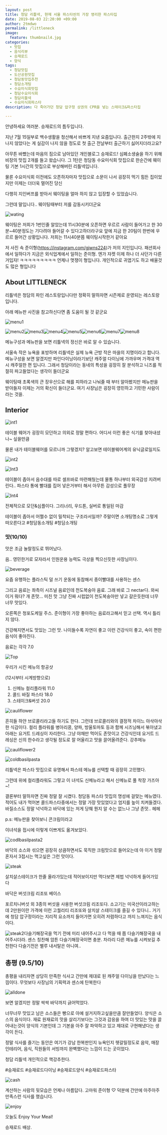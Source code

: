 ```yaml
---
layout: post
title: 청담 리틀넥, 현재 서울 파스타씬의 가장 영리한 파스타집
date: 2019-08-03 22:20:00 +09:00
author: 2tmdwo
permalink: /littleneck
image:
  feature: thumbnail4.jpg
categories:
  - 맛집
  - 음식리뷰
  - 승재로드
  - 양식
tags:
  - 청담맛집
  - 도산공원맛집
  - 청담동맛집추천
  - 청담소개팅
  - 수요미식회맛집
  - 청담수요미식회
  - 청담리틀넥
  - 수요미식회파스타
description: 다 죽어가던 청담 압구정 상권의 CPR을 넣는 스테이크&파스타집

---
```


 안녕하세요 여러분. 승재로드의 틈두입니다. 

지난 7월 15일부로 백수생활을 청산해서 바쁘게 지낸 요즘입니다. 출근한지 2주밖에 지나지 않았다는 게 실감이 나지 않을 정도로 첫 출근 전날부터 출근하기 싫어지더라고요? 



아무튼 바빴는데 마음의 짐으로 남아있던 개인블로그 승재로드! 심폐소생술을 하기 위해 비장의 맛집 2개를 들고 왔습니다. 그 1탄은 청담동 수요미식회 맛집으로 한순간에 웨이팅 기본 1시간의 맛집으로 부상해버린 리틀넥입니다.

물론 수요미식회 이전에도 오픈하자마자 맛집으로 소문이 나서 굉장히 먹기 힘든 집이었지만 이제는 더더욱 멀어진 당신

다행히 지인버프를 받아서 웨이팅을 얼마 하지 않고 입장할 수 있었습니다.

그런데 말입니다.. 웨이팅때부터 저를 감동시키더군요



![wating](https://lh3.googleusercontent.com/IUuHE9Y2aIlCJQgTCSIQ-X1PXq44ZQRRQfBDQk4bDXq7yMMrx68eA4w6RLewwdCPUuKmcTaquDtQS0SbJSDOcuFE7d2R8o5x_X4dr3li_KCm20_ejKDG-_wFtJcvC70ii9VFdYvN2Ozwjl9Milz0YV6pElwOpvbM7GG4w_PyS3Zo9RWRrjtw66QVl_Q8QvsV2zcEqpH7O36_qGvT8U7IbPCAX-2603zDRi69axJQvePaYh_fdx2RRo1IqdBAvUYcutiXqwn211Hh_hmSY4j_Z42Ksff4_8928mWwXieHVPlOcMvUtWQzKLJHALBxOcKNQYVhthVgSkHiRE0Y8FsRdk85SlQzGhbZIJkoPY96C7CzuEAjbuxM_s1GUwzQzPmkA0GpThP6xlYNVDCjjlUgMINjzkMmBWlLFeeRsU-0HAPBw-a4agOVseW945YWe-2dJeTWeV2eUZeGUlzX88TufqBzZScO6KSBBKdBE1YA7DS4wCDuYO0w9pzIdT46DtooCfUu-wfVZuGBfgzN4FlLEIYLnHZdo_s-QaCMz4yRTcd4YEI_DcKbYd6xmSul3HFVpLRNtrVTfXM0y32AYYxRLGwzL4Dr5uY5UlaqFyOrApkV6x7Uqai6BAYXDKmJv2qe2I1E0qLSSMqnKa0_ReS84LUAtIeVUZQ=w509-h903-no)

 웨이팅은 저희가 1번인줄 알았는데 11시30분에 오픈하면 우르르 사람이 들어가고 한 30분~40분정도는 기다려야 들어갈 수 있다고하더라구요 앞에 지금 한 20팀이 한번에 우르르 들어간 상황입니다. 저희는 11시40분쯤 웨이팅시작한거 같아요 

저 사진 속 준이형(https://instagram.com/gjwns224)가 저의 지인입니다. 패션회사에서 일하다가 지금은 외식업계에서 일하는 준이형. 엔가 쟈켓 이제 하나 더 사던가 다른거입자! ㅋㅋㅋㅋㅋㅋㅋㅋㅋ 언제나 멋쟁이 형입니다. 개인적으로 귀엽기도 하고 배울것도 많은 형입니다

## About LITTLENECK

 리틀넥은 청담의 파인 레스토랑입니다만 정확히 말하자면 시즌제로 운영되는 레스토랑입니다.

아래 메뉴판 사진을 참고하신다면 좀 도움이 될 것 같군요

![menu1](https://lh3.googleusercontent.com/c-ax2bLSCpa0dViqQEiKA8GS1xGR37U11qhLiB0Qr3VOsg6T52Z0IVjFTT2qbxySat9wa3sZLZcZnvypiYqtzjmjqy2YcIJiIa148I0r_PKQLv3P8V7C0-u-4WBUwHS46YxxGN4bMfQFPxASiwhDkFwLLrAAieHKeeGOvWeok3pjqF975OfqhtTf24anjEEkx5nfkKh5_hyt6wWG3XBEUhwG4yP-E3YXvDLHT77ceg8xrIhdyPKbbWDrufjQ3BQH8vzGFEtZhnyytOgfRloLLl9FzI_jUIsYEhijcjN977stnMOH5OhbyXMSiD67JvboR7Ohm8XLdHtenfWSdqocaRtwEJw6yXZJiWdRi2IVABQy8SPXbH2Q8eYzeWR-J6wr02K_zuYKeHoMO1m9XjUWUX7ZZBELvGZ-matBmM9OKa4BmJ_jvJayi60RL6xAR06R0iPK4EiBTMMn1AO4DG8jx7KgBNGObJDHC6wjJo1167bXNSE3QKg1Y2wvub2CthMRwbjVsreda2TlxP0XaPlpJUVRXT0SoYEK2E5q_lXO2CJ5KspfTUIxrgCdhn5eW37unM0EqFMY4r1kzq79hKUkAPkvspLvkh_bohJSvlVvYPXIo0c0BSL41rTrxd7OTcTennqRUcFqlZeWrC-JGHoI0ipvfln3wcIF3XqbxKxN38M6oGAOerdbjGg3OoiNMNBvRdrkFjIt9BnspfY7PKFBo3a6=s903-no)

![menu2](https://lh3.googleusercontent.com/UM7lOOZhyBEZOHtxEO4eqW1T-u4xxW3o6jJqBZ1jVD3DJUr4bJvQXP3qC3VN0pEmyYkiPftqOAHcIVRcuAloQkIp7vK5Xrwn9URGK5Zlkty0eiPrBjyKhJOXYTzBIho7fkvXLS0OiYZTw5J33GZXt6LH11jWvOxtApRQr7tsZoTZ22u54Z25XVeCgbdsIEVm_SpAV_U2N7pdnuCAw9swCuviSi34mdVtrZ1x57Ym5mkoh8GuO0vigH_5MB_T2K69wZitxQfTx9DMcgJwUAgk3pySiHtEb0lBI6X4CAzMBuCHOi8PgyJB58gsG0G9h4GetH5ndlu6E0UqHyef3sHEZyWNgfdVaEVIRC-h1EXfA-bn-0-Xo6zV6o-dnjWXacQAS_LjTQ7DMhfNy0a5NoP-XVh0bxiu5dQ39qS8CjHxvcIqAcr7grVGCnmLF4ZTDczEneXa9pud8UXuQhzN2RZG-_2-Wol1VrVKW0KZBrUYjdGYosrUFhFSsMj4dsxE5DeIOJ0YmRnjpt9okl-aydtSLNotmA35zUarS6HHnL8G10EZyQNvA8aK4kLUeSDcB72O8QbrYlfyMv4bsLGX6ArYdnpo7ljX7vg9YEvdTTPsR_W8zy6EsU4RsqLWLDPKRotIQCWc5tJPodHmzsIZiRxy5W321HT9KUlKJ6zCzV873IKJhd7YYO1j2mDG5B4PiPI6djTy6vZOID5AMzTa5W3b8izt=s903-no)![menu3](https://lh3.googleusercontent.com/ufNpVhjSv_UgJfKoIw6xvG8HGAsG6ujtoYmYA87PDSEThopka8LO7LSKfuy-G_COxFivJGtwAK9FVwVi155Tf0jV5UErhYV71Yr5ed2hs1QDH63aP7So6DHcQR9Uaz6qPoP24qm-LPQaEkQoeHrDBAlY1HIZ6XFCx9mvQc6RWhJG5Tr0PXzon6BiIj1BhIzAR2UCwOnGY7XMdmi2dJc9kHD7ZszdoOZkJUAFLIDl0TcMcNHJkY5__K9OZNd9A5dsROn6niODugpJvT_USov1GN8T1Gk0l2pz6SyR4tHaTVqQrTLXmsZQ_J2B_9YQESe3ZumhLaIvd22wOuYazKVpn3Uj8A-HnOpIH9jDbtr4JyckbAFKvyJtsTc7YQSlakHwueuoVCUyZZd3CBPa-eYcLIbNP1uZBBsCH7dC_Kg0cPboIMcYCj1ZgK2FOfYZsCnOqvvbCNxOz8GWNb3nUJcAKD1LiHMn782keGvdT5vmtspagfh62gkNN2bBOoZ2AmQq5ty1zKDzbjbhE0VHCv73tShGajoqEKSJKsyQWuYKS1aG0kDGVMQNgbEfK-4Kdv8NqcVSqzBalQrg-RqoA013NWB_aFSBHHHzWo-I3BQ3kZ3KPBmWv2J5WeYTITlFHQjunldicHdI_ijP6eTqWeUcDQPk1ht0uWHUzi6282_2OnobdNJRjGcqlflRpRMm8qXgdd74L7vYNtkFhXwZcarGJzHm=s903-no)![menu4](https://lh3.googleusercontent.com/B80K435wLDh_2UZxAJTFTTWGrnrHhKNOjFuW3rEO443qB77qUZifgkwz0i8hwKzz5TCCypjOUTEFpxdiwOkwqDXYgsGvj39XUBF0B09JS59BM4NpiZ7bQQMwu5r1r-mzjIXjU3XBBv0Tut4mFXiOGFFjkiyYwf_6yy4pvPXNWrGM2oHL2vfTLbgu0rmuxQJZ7G8g2CxmmXeNyxOe-h0R9qwAZbAlt34t7XgTlx46PGFpD7E7eRpT1kYhY8EcIyfG2rDJF7LpU4hC1uqUDy9Vf-2IMsyEfppBKUUPEej_BQQJ5QZPgvmMqYBGP-fgr-lMfUdTK7k_Ur6l9PIhzoV64jzk4YCf5_AKSEY2kCl1-Jke4h6JcbU3nz4PZC3W28atrTMMkzTRhyNtXjqNR2x2FQvVjV3DIessG_oOejNXDW0O3B_FJTGEt3cO1T3XqGhO5GDncstZBG9L2IEJdokNq0lQU2AhQPM3y6r6I4stlkocxkr_Lx5OCkxqi8k0FVDauRVP_XPQtfBbbWIa54-yVde0NZszsQHq7bvcSxjd_u4hjyBB8AU9BitPT2y4AzJ93lBAjXHEJI1guEcHiFl8PWpCOcickqHkkweu-XgSJIWyxHBmpPUvyAPl_COOZxY6QEl9jQ0uBTenP4YmkFQsR-dzWAaiFISlfx9nkGoE-xI66ijCCzM79ECnpaaGNWb2SL3UQvLXLdHYRi9OqPG6CqhU=s903-no)![menu5](https://lh3.googleusercontent.com/Qhr5QVWquzbeTZNzOujq111WYLQkD5yOCaXT9jcEunT8qyhlykcmj2fAY1H32D6r0U46dTtYD-Ii-UAIg7jj_Ok9s-bzUIwQ68QjoxHf7KI1BA-U2kR6eGVo_rjRgSv5lgyM_2UueWmvEc_qHiLM6d4cVI4dJC9JkvzsFWOHWZIz3hoWqafbM1gKjbwcVvS_sS1dgCt41FU0vvRxlxQJ1XKqyuvoRcJL5tnKAeW5OMOIBsMQCRwUFU2Q7eyF8jJNyxxGx4emzRV5sm7neMxB1KJ6H8xkL10TkRPeDWyLkYjv0oNIAN2hbbRL8ilkRQakCW93sQYuMIa4rLYzT6_f9Wrk3pVZ8QHW9RD1sUtXUM3pI1jXheARiEnL5PuD0ze5vjUoYSPPdCQovrPFOPXA0pS_22X9pU7CiiDcBdVzxvmkkyZZSheZxZgMuyDJ_Uor08TlC3ZE26VtNoZHYOaL1OG_86X6ei9P8z7Sbk2tJXmABh9yNitG9_nL3wp5vxjNK1-iHWk7EZcYbd3mcSBODbYWuWklUn8ALQ_pqii1unBITy50yzMRJl57wSFemDxxWPyXebi4JF-zsOglBrzjWSy2Ed6d8qBHRQEih7folHw77YLWx61SHcE6xHbe5jo4rO6oh6R-C0Z-qHQHgwoaUcDPfCfACH0V-UFntJj2ZBuFRdJPOAIb9BjL6xlEzHmJm2Ps9pfSJEEcIA_t6TJ9IRYU=s903-no)![menu6](https://lh3.googleusercontent.com/oDgagoZT3b7q3FR5Hx2H4zXGAffvSPDzeN-8LVt3niZvYegqD7UtCqKJpVj8kjedWcgrr_ZGvi-H-8z-dl5UqQbLJ5tkWNJyOOnUr33hrdazZ7cLxgr4A2CzLs6sTuH833g7Hu4qVlDUq2fXnYkxyoeemXgaG6ICLTyLfJQt1ZdyTF6CxtBtMr_wymhJApk4aLH9KDnZ7XjKiH1EvyohXU-tKroZrfudEAI3K41_gY2dJ80o11pIgxRjZpATze-8SlrI1bYWfuvzgfJ10gzmMAkIpfXN0kJ-e9PZfesWKuSEqzJBfEqWJ_a8fiOuaG-MZJst7OOIcvsM0EDDHyOqj2K5PsvCdEQNfF-8x9wE3760gRKtxdXqaqEaJeJU5rnIF1rCFD1tgk_ynPeqOMiQZUK5pQQQ6Sl-Ot2jAHerbxCatY-RC5yP--PtNMS8lz5YIZpg-R7RoMRHMDYTfE81GvcCbEt-urKuzKtlf4FrwupGxJG7TDllOjv1oIdIzXE1ALSrwElbSpSG7tSh-ThTN3rBxTVW9DBYLk-OEN37gzl2XOA-oId42q1jPjtQG9oikcwnG-z72hxvtLiClZgw7DmZHLA-3N4vjdsrkCxENon1hen4KA_8205r2ZcQVM_ZLx4xDyo-OdWqzmrbaji-3VW7NrWt6zDsdzGoNSuWjT8-29FA3wQnrXE6Ay2ckkYu3aOWgbppFkpXsyGkb-2fgy9B=s903-no)![menu7](https://lh3.googleusercontent.com/o8BoDki77snrRlC3wCr0LAF1MG_qSzVuhWlvhjAKRVuT-7mw0yfrkcMaouSjxLo4SD9X4kBKvmm1VNfNEO1Ar7gt00LLVzMdrPViF8yt2yRYYEyLh8JWQSuUzt8aY-yIMIxcDKnIOwu9aDmw-BujKTcWQFu9lcZc0vXIvAxgVSENOgSnJ8o2WGxSO5JcZp_8XRiW58hA_SrhZRRbdKVfld1thHOAnMQXLmQv6bj8iTXpVEZ_NrHFc9Y6d18TlqKrpKk0Xx4H7azjIAaNne4CB8YPODcDxhBGN5yV-Xm9h4ciB5HHTaoUMnliEpouqriDh-ktawYwu-6U4Uz2UG52QapeaaEKn4jKoR6GnvA1r0_TDCG08AKQk20O4KQK-3uynz43XprGu_4UOtswBjGIybW9V9wi7Ut588-bMgYOWtPc1dp8Kw2AtwISZpc6dQ_bB1X4wINQczzfEgPgoJbfXWrpIWVCtbBbegM0sP53l5h7yyI5e-J-T7Q6G31jsAw5GaPU4FA7eOXpsio5EyTNuq9CybTRoEGY8NjSjfz9y_rBC2MP0E0rvsnhhmSB0Buq5J7Zi-diEqDxCvimvrsSIk3k7QBLdokAm8x0h0eW7L6GXA2Rv6WbHRclqXIlll_1eRDNYb3RTjyLTF9u0RNv_4zt3WXDybWpQ7KMHYLczdI67O1g8TW8IZ0fKGeb8gBogsxoOr8mH5HvmFGFG1nSy_vg=s903-no)![menu8](https://lh3.googleusercontent.com/OT-cXBUtZbo9LIfbHoYsLDVQ5o5oa5dMoNwG1ybh3v2h4kVLM0yOR9uiots75yD81BPs2_Q1Z0RUzG2g6UcXdQW0DNxPkTPRu1Wqq0NxFqbcrwArY1kUiRclcn3q_5uz-flgNIzMBOlW69OamzKXASbmBMENmoMyULq3EEDYqkB1Qf8R6IVvk1j2wSrItmPm484tvfjcq4C71jbXiRAHKENcM6cVVbnqUc9yEqEj5YakIQyF1bvvNerfwtVzMN4aGpS4opGH30-dbKoVS0wJudpvBUVlTNo7ycaqmkq9RmRQwRUkSdyzitQ7tQcNxnRfuMIMNyQcW7k0sd6n-Vlo0P0df9tYDhNc-_dDCsUAlbi8kr73bcoUxqV1UmZycl01S3KcOH-WPG-KbzN7VKwTGOLkd8Q1vAhMFtBwMCVL0ltOVHDK0HI2hwV2v0LN8YawTin-10Wk3myVIJ43_j72fnC1WgACi8ecxd1b6Gr62EWj_RIHr1yd917BbMUO0iOtfyi0sKQG_B4gV9YACprO8vwKSuwX0p1vCrG6zZED7Asd2KXLlFG8NLePWpMkkVQVvHdhuOZxOk-b0SbQD1i0sVWkI3znEz-sr1_hmkAeeEPvN26muX6XctEFUN2LNox0_ShFlprqfVhJWQGgLHKkx1PUA8Z1cw8RZ0_MlN0r_P5Fg3C2-7XYdDImoHhjRKA88HTVRWkZlWqLa5YcJKGW3Qmw=s903-no)

메뉴구성과 메뉴판을 보면 리틀넥의 정신은 바로 알 수 있습니다.



서울속 작은 뉴욕을 표방하며 리틀넥은 실제 뉴욕 근방 작은 마을의 지명이라고 합니다. 메뉴구성을 보면 알겠지만 파인다이닝이라기보단 캐주얼 다이닝에 가까우며 가격대 역시 캐주얼한 편 입니다. 그래서 청담이라는 동네의 특성을 굉장히 잘 분석하고 니즈를 적절히 파고들었다는 생각이 들더군요

웨이팅때 초록색의 큰 장우산으로 해를 피하라고 나눠줄 때 부터 알아봤지만 메뉴판을 받아들자 이제는 거의 확신이 들더군요. 여기 사장님은 굉장히 영민하고 기민한 사람이라는 것을.

## **Interior**

![int1](https://lh3.googleusercontent.com/IWSPSd6lk7HkrSXnPuQQ1xMbz7lJ0s1vwxN4ClJxC9aUWk94xwQllJLrLsiMBeHaFyicw8B-1Hj9r_eJyQYrCR5x__mK6JNKhif9WLpMHZ-ePvSp_yt6doB9Wfzig7ogLsPVsLs_3pCoucGeyPq-Cc-A54dzEwVrJ3l8QkvHa0rxkDqQ0M2MVYXH_Tzm1-EkHI0lRHphyYxkSaW44v2i088yLsrYKel4DzjIRFZYNaG3awiXYIrWiU6VtVF0npy2KI4di_IbQEI2uH89-R8bVjWLCk62OTuU6T1sepQGihEihaZZNtsZZjw5e3PsU09iXgHQ0ueu-rs443Z5Tbp6P1v-p-dLWN6QDD6uEx7Jyht3Dfbu3u7TIMT_C_F9KLTTTLWOR5gjjWRVrgFRnUjX7UdjbEYDrZ90v5sYpR2pw0Qp4SH4Bygd5iJt3Tb5y2XQrB6e0ijYlEXxeC6aSOWtSmMgA0hxrMATrGTb3q9yI_6S7ZjDic9kiC3BLEwpMX51Qx8_QdWPTST9FaGITQZ5VHWRTTbaN13vbX4S2kXkgCDeLv304gT9eX1wSqNyCl8kfCdZnLbVlhzQNfKog6OBBlF7l6rhGY4Jb-hxsehBtIPTvfXvxKIhAoYoWgqsIZDwyNUV08LHmi2efSJfI6IUJdDVA29f8b8=s903-no)

테이블 웨어가 굉장히 모던하고 의외로 정말 편하다. 어디서 이런 좋은 식기를 찾아내셨나~ 싶을만큼

물론 내가 테이블웨어를 모르니까 그렇겠지? 알고보면 테이블웨어계의 유닉글로일지도 

![int2](https://lh3.googleusercontent.com/q0ZE65WTcxBsf5ovtkd7l26vccWZ9bhjcfVVSZ6HSn2L7YPoc-hCT1IKxSQuc7rOM0hjSWRhi2ekdgOZ1n6omTcU0sVXYB4CS-VEGFdZsWa_omWPdog7PwwSTsSrbbGMVtrSlOKYKxD5ec_UvyvFL4LRa6hR4TqCZopTBU4zRUaOVyj3ncWY4k9X6NgZT7vvxT_oKGnSdcDHg4f9JVJn5REd4XkVTQkwcHZJCBGW2hXMTPdeBlWVEOENVWZ703yKDyhcI2El91aevDgDJfGnXIxgHe9jp3sYidomHpkc2wpw470CHbDTSB__ldLU_RthO4kNOvfRba57qr01aR52yv9xhhVhQOUtNcSaMRa-dJgNjid6ygUcj8gCU8djIjuoiGGDvQ4hYbfBSwJQnKlubGtM60gTaSR9ANNhnsc4kE7d9gLdVowi-n_EuM_WCfg41JDPYB83ZUmAr_lKn3wsCf57qRF64xTbYB7AZ0YpRgPZ2laymQBqEUu9uKcaI6-CngVVX4leNt4DP8Qp6eolbsWS9unLZiQV69buBKU-9VMq6TRpunZTNvvbnFD9P0EWpGE82f6S8rYXsU9rKRtRz2CoxxAB4sno71exqmWtmwjMr8mMb9NVjYHof7vpKAH076OeaxdRE4YtRBXc9RspspVLE3_kMZgbiNV1dtFCYkAZxMthwJz6CfITAslj3KSQIdtUDejAmq57okeCyNVkSyNR=s903-no)



![Int3](https://lh3.googleusercontent.com/JjxaCFU78e14ndDIlDjmZ4XKY1gt8TtpV-Bxd-rZlhmm8vRASC_0nzhs25mkH2BNhjEwVm1wWy3Yx6DSrySuLvGomLT1PAALXcOq26-wfGGKbM5PfC7UbcUWnG-3FInqB9kyE3SIKLrcfW96wg-D0Z43MzwC4zoK0AZ-vxSCddIyXKwihGKArmcBe7CgqCssu9J2-RTgd1vaja3s6qOj2uvDwIZDtwsZDhOiO1OqdYQDSfMKKTjWCsYFLFk_brzTyGl_zna6Pfu9GWjEuPFNBN5co8mUhfQ89_gp3lh1iatSIEJk3zzenSiwbqcvnLVYx7T025zU38f3QzikA4VT8gnXVkpvjNhIzk5ysDr7ydV1pr3Mv-TLcWfl0Y0maLDkZeqocrQefA9sn2pEw8UfXkqYV_eWRmmc6ykUu_m4b-hkH5B-jW9hVQRphSmX2_kZN1n3d-kTc3MtgIYKzJEvT3BbUvfveraIBUi7mi2dUQDTgN7eLhGBMce7Nb6PZvgx6QlxsLwBfWCgtldhRnPB1wEs9MFQOvqNEMQ0OtXNeD8NYuMn4AfozMgQONrhDYWOEWEtw-YcpG7XMxYJfYuEaeF0f0b3MypkTbvSRv1iUcKprLRm9Apf-06JHPumd2tBJNa0MXnfhZJMbSvbaD-pSg31yWlgEZGGsV9Aw5HEKHJIXZ8TWPMa9q0A2MMvWIYsgskEcL2nxaA3vElBjg5P7Jxu=s903-no)

테이블이 좁아서 음수대를 따로 셀프바로 마련해뒀는데 물통 하나부터 외국감성 지려버린다.. 파스타 통에  빨대를 집어 넣은거부터 해서 아무튼 감성으로 풀무장

![Int4](https://lh3.googleusercontent.com/RwIfKAIO5bijdCE5OQQahd9hAkLto8ezqXQ056j-tInYAj6WzxlF5EuToGST78tsdqx5UZmwxmtbEZqqdg_SHkwo4vW6e0tIdaDQBDbTEKQ5CNMj1qrK3lrNQ8jYuzIa4c_gaKD1vSnfXf43KIGNLeaKbiUxVfHlRvzqPAdhBRItruCGqKwETMWovFjItRdVe4lQhuszHzVCkoyWRzTSagWEfm2EBSoeLK_jxtxUV7re8kiWVArQpXDUQf4x9V27ooiHz-rZZZcC2rdQWIhd5ELG4b58WFCEMIuS3i1WHeYrQ7Erqbf3SooUnr1PLOyn5WQHvM8CSGhyh3ET3YvjmzhgnNF_eAC28vb4fIG24dRhKV61AkAKbOs2L5L6DiC_OWAAJFJ_KD_9xf_SucTe9zMkvRbw52A4IpWExwO8-nMjG5lBleFTOQiyLs02PyaxcXfX-bg-_u_1LDUmnQHzm_RDEwLmKxs07pZbRqQUplIhPBWqi8Y-Y69dN0rEpYd5P45H2nXTSImKs-MUfqjtfcN-1Ed7YD56QYoU4CS8aOv2hxzXfM7umetm8EtAupxT5uO-BP4sRjl-aEH9WSbC7CUZdkvmqvJUyO3oO7j9D1ulMEX4uy8lzxzraIEk6F4_I8rCC1ezttuwqUyfcy_cXHjcsy-4B4AUi8IyAbe9YZl7li98sQae3BS_K6BIkdDOiYLe0LKncpf_h8VQ_X2cioBO=s903-no)

전체적으로 모던&심플이다. 그리너리, 우드톤, 실버로 통일된 마감

테이블이 좁아서 어쩔수 없이 밀착되는 구조라서일까? 주말이면 소개팅명소로 그렇게 떠오른다고 #청담동소개팅 #청담소개팅

### **맛(10/10)**

맛은 조금 놀랄정도로 뛰어났다.



음.. 영민한거로 모자라서 인원운용 능력도 극상을 찍으신듯한 사장님이다. 

![beverage](https://lh3.googleusercontent.com/Pye9q_TQPYWuSwMvUTZYdjjr5U6eLDdOfdL0RQouufhDnvPJ6Ws36xjboUaRg_C2bv8vn5qPCih3EYke3HNH_VIScSKDGo3QWwhGJLHbYidRoRQvfW7PjJc5Y3Kcr_KJet1m0bqhOzGshtACJXplCPeOTGZzC0HNiJDHkfk4iPooHBzk0WGG3HPR-OYskJ7Ik6PczmlbFn19DZ-4lGRv7ORmCunrgKbZf7mLVY1KoBUaS21qKbcTk6hzTMqCVicF9UEo-mXGhNgc4kCBYGVCK8dhlmNafToP0YnxPNH3wJQUVjPedJK31hlJAuX2LXNN9ozqsN3IiQD_m1SHc1gByRw5l5AG5cf1BxLpN_QL5yKHt3QBCCzMGQzjgPr3KfaIUdKnaBr7o3sgY-tT4n_EaFpRmTVjkE9gyUHQ6hp2w2oclLnqGiaaKPWilw1IC3s9VV9r40PLZ2l54lSUrdqPqrmELPhSgdfxijJvsj3oqRGPR9buxTP3jaLY1n6Ukbvbme50X805_r2ytrkW7rPS-DQ86_kMCJ7CyPjYMSzOStELys0gybOtEKLvVvGKeEn2t8S-x6Y_UU1z2X7HwfZlb_s4robVW9Sw8fBMB4H3_9D_RcsBRl6YHFDhTE_MuUbTmcEC4jZDoUHV70zshW_zXUucWImv9Bo08tTyX0iqIhCtReXHvmGAfISA1w2jGa6-1Gcew01twAVKa7VbYsIKaegQ=s903-no)

요즘 유행하는 플라스틱 덜 쓰기 운동에 동참해서 종이빨대를 사용하는 센스

그리고 음료는 좌측이 시즈널 음료인데 천도복숭아 음료. 그래 바로 그 nectar다. 와씨 이거 뭐다? 개 존맛... 미친 맛 그냥 진짜 시럽없이 천도복숭아만 넣고 갈은듯한데 너무 너무 맛있다.



오른쪽은 청포도케일 주스. 준이형이 가장 좋아하는 음료라고해서 믿고 선택. 역시 틀리지 않다.

건강해지면서도 맛있는 그런 맛. 나이들수록 자연이 좋고 이런 건강식이 좋고, 속이 편한 음식이 좋아진다.

음료는 각각 7.0

![Top](https://lh3.googleusercontent.com/v4JAHWXRfB7SFHyAbexY13ESASmCaK-P4_wJtg2vIBdheSfPn-pl7lz20OefH7tDIVRnBpO2ts5Ikn2LSPXkL4QUjxCwaxDWHWSgTP6PO79gKrzs1Q0ISNKxk1oPF2sQaowP3mJkCySyMljhzx-qjDA_3JxOLxE0h78CuNd3nQXF8mtM4uU-39D__bQ8wWLSvQvwlNv2OFF-3JYLeunuEkGv6YE40mN2Y6yaHRggLXJ_XEO_jA4VZHWbHie4zzuzagGyhHk2xKrsAWv3KN3AcM7HXVLhkfu5YxqceFvyxvqHFJZ4E0XoBC3TiRHoSWwqordp2f9Dj2phYiYfAWX_wUZxWiqdClmssoe2d0dTNOHqR9yDoK7CdwIiSg-O2CLsgKJUhFKMsP3PNmUTxhTKtx_esqfYjixM05lm3IHVURs6JVHBehfJwivLgDt8_nRfvyB8ucpTyXOtInyi1BQFAvfp4sU38D2VaqlzAn5cN8dTuV2oeApTbedYKSnNARqtuXCZROSGntToCq5ccJvMHnah-BIBnUf0l9n5XVD2XR7Gy83IevLiIDiT5KIBozRgLYXZ6fPYolLXqIT02guqjfODEpOyPdY60aFwOoRS4UWthwHyoscdUiK0qEVM-vdINvFGC-mOFiAIraZB1B0eUcbmCzHQV1vOj3VbjIExExmeS9QFF72wYApuYRuDA-qL-PVmifYBB63_R560xgCiRMqH=s903-no)

우리가 시킨 메뉴의 항공샷

(12시부터 시계방향으로) 

1. 신메뉴 컬리플라워 11.0
2. 콜드 바질 파스타 18.0
3. 스테이크&버섯 20.0 

![cauliflower](https://lh3.googleusercontent.com/7s6QLaPHcdgU6srCocWzKdgL6Rbd5I3gDK3hHST5Z0KB9k6bPtx9IsPj3t12ExZ1O42Kz7i9MQf_GB8lNSBAOEjnbztNsardMnIdthU5U2Il1OJZNKX8hD_ZO-vpFGuzrDfV0WRscIRs2GpREUL3MvWAGbnvgUd-Zza5f_WAp881w9p5xuds7CZZSyV9pkctTU9KsAWjf37kRKPqeZ7MzpepBapFDTKQACMzVqV-VT9Sb-a7UtPM_2qBdVT8xIwirIJagmTaXb31Dakmp4q-J2p22ZO3Dbxrp7C3Qi0eWWmrAF9Tax0DugOmoYJU-wOZ9x2yoqe-u1S_MEkM3OcHj-pUGo9ji1fofISV3iNbd1RvsYJnA0E4CAIBW4xCXBfxqqbqQ6hyq1sy1CDGnKkJUD9mUs30fYhlY3HA4t8XbQo0_Qwc6QYkuUrESryje0VIFBjfX6O87A9O4tgfvjJIsODlDiRbLKVPdzalD1WBiToYdBnuhsSCPBM-EgQry8v_Uyd02Fln7vwcCugYNqfY8rpo4Lxn6rlTzJawoN23uSCl4bciVPVNGyj7Dik8eIKsKygepARNuKZX6kHMyO7lJXl9SNK1XPj0dNHMNlgwZuL-xFmO3UHtOKbtyhSd4eoJ7lhXecRrJKSoyGg3zP9cWE-wpN0E2T1Yv4AXLAuhHJ7KOQ7EiN-qg5zO_wO2eHxhgXHcHApidUw_MP_SfGlVGasb=s903-no)

흔히들 하얀 브로콜리라고들 하기도 한다. 그런데 브로콜리와의 결정적 차이느 아삭아삭한 식감이다. 컬리 플라워를 병아리콩, 양파, 방울토마토 등과 함께 시즈닝해서 볶아냈고 아래는 요거트 드레싱이 자리한다. 그냥 야채만 먹어도 존맛이고 건강식인데 요거트 드레싱은 신의 한수라고 생각될 정도로 잘 어울리고 맛을 끌어올려준다. 강추메뉴



![cauliflower2](https://lh3.googleusercontent.com/ID5gzBtAjw7-vHPOMhpT7qp4rX4cfdK4Xfro31jvxFPW6rvxKp8S7w9QaceXDMqyDaW8Exq_KUmFLVQ_LmwH3vgod-wsHIDouDtmN8aN7gE6YOyQ_-tFI2NLZqLJGtx0tLWJimb0PPtAvebmaL4KxO68YLvNI_DlbG9T8VM5E3m0S4Uj0uoSU4u0HbAzs3gb9wJkwPT-kp9AGVbG-JBjGk5i1ucPS9WCYdf3wSK5Wqw0RYz7ZzmSSYjP4w7T8alj9dS7sYu-NqbiWMa-QthQdw-r2mox1xyg-ElH-Fb_wxQVMLbZnpvoxp4A0lVfpbWBV2NpTJm0NsEON7rU9RLsPpblIqUpbA_AtT9Vi4CXhQI9XsQf9v0UAOOQMsPKqW5ECDuRnNhkwow-4NQIHmMdin5_f8UMrh1nN2Y_pIumzBMNI_jStyAmLWKDvryrXFtV_qDSo6ZCdo3BA5G-pNWCLFNtdBw4K30HYV_2aKLNMRpvBKgO4FS9TmAd4bTmxQhBdCgbJFQ4jphzIssyiBo5dmhfFo-xs4vEiDCXALkXXnj8coupJkpMxb4BjLD7aPWKltSmGs1Jsq85MgHM0WxfSY6PmLSbW3J-Eo0RrbnKbN8eoMnkhlGbfu2SCIwOF1quTceFHL82qwHyJS8Qvngjz4_ycbKSu8oQm5tqlgs3sKl-NRx-LnNPWzusJYs82uggrsg_LS7eZsBGOrZOKy8C4_5d=w1605-h903-no)





![coldbasilpasta](https://lh3.googleusercontent.com/iK8n-y27yKaSqqZp4jOKo_Z54_-nr0DyFKla02jooUl5pBIn7tRHYRcBW4X2RKqWr3GvYkFK-cDu2iBGhexgz7ZaJNZSf5spRukfl8i0Y1aQn4wJ5FOd_fnGcqnjTboo2GYmAOFvmx8Xn5vxQgR66tjgT64rWTmcIiF6lAj1p0FxvPVm037gTXAVzX6PVawjWqwVhg6qrPyueyvlRZRVfZwgIGLIvbyof8E6abfgwkNWOM3TmPWRhzDNl0IoY2KF2eUuV_-xIHJvdzrdYa_cjeahL1sEpxRNeB2pRCnD0O4o_Jt2Ky3KgJyT9BlB2Cz_Os6788f5ALy3gp0n-lb7QhzxKmez-JVFfLzIC40X8knTfPJalrtxklszXhUHXysizyFr_Gxu-CsWtPcATwExIYj2wzLO82SjhfU7SFmPxtJQw7Ld4p-SPKxo3CsWLL95UkAyXBgHPCEe-dvVSoAa3Jo5KgGR0i8K-5ReQnRgJi9lGthsu14_zw23gHjHi7ycHE9SnQKN57eUUp--PqwWZVm7HZRwz8WtmlDynsjX6YtKlqQaZzvVfx83COMD3vR9Sg17aKG4yHQvBVV52BcZArTZgaRJi9B_Y7H8Zy9PGyolc0SQ1ak1OaDJpmuMdNng4UkMiaY8GFItvYUN_z2zpLZS_CK9WnjuUsv3kwN_H_7ToBYPNAQB7ULKZAQYlKSGVU0Y7bZ-s-0snybpR9rM9Gm8=s903-no)

리틀넥은 파스타 맛집으로 유명해서 파스테 메뉴를 선택할 때 굉장히 고민했다.

그런데 위에 컬리플라워도 그렇고 이 녀석도 신메뉴라고 해서 신메뉴로 풀 착장 가즈아~!

결론부터 말하자면 진짜 정말 잘 시켰다. 청담동 파스타 맛집의 명성에 걸맞는 메뉴였다. 적어도 내가 먹어본 콜드파스타중에서는 정말 가장 맛있었다고 엄지를 높이 치켜들겠다. 바질소스도 정말 넉넉하고 바닥에 있는 저게 당췌 뭔지 알 수는 없느나 그냥 존맛.. 헤헤 

p.s: 메뉴판을 찾아보니 콘크림이라고

이녀석을 접시에 이렇게 이쁘게도 옮겨보았다.





![codlbasilpasta2](https://lh3.googleusercontent.com/rPDxCjC3GX1I1rMw51--zyo_ZPezK1OLb2v12m-DNgoWdeHOehg0KpcLWetlfskAPGNiiKnfQhLidcutVgxNAJVKBGC4xXtIDMveKjWR0tgMc1HCY80IYzcLh-SbmHInrZ-my0YUIKa2vtOrmupzwFVMSjC9yv7uY83-BehJNNImk-0A82u4j5tFvnw55GxcLIhNGbDAddSejOIaq03o1yKBisYZSfrJQ8GwBMFOm4Lgf0u9spPuRxDjNTw2IqsFgNo--M8Shs6HLKvtDP4n6W5aBtbNQu9uMtcCMKcKXULc4dRGMKAglhENJOTCiT7r7az_Do3A7ybzm_eyoEtVs5TRDaGTK1KSQHLzTzWhdCSdDUxUOnm9OBsUQ11MoQlpHb8l8cTkZS776OQwuYdk60qSvW9b08tFWd4DCwt9pscFVjxm22QlwYH9OvEpFVCxzOSk890bN7sSs2THEmwnYVfwXxaTm9J2qc24F1KHZ_b1eLhYSg1W1zD50JB0bMIl5x7S5TjA1sWBR8db5Ax02n28yC_w1GlVSau9kwAPfZtnce2-ZuQRF4cSq0BISa46MqL8y4oH-nkFFtxuKmVRy0qCA4xgRBEAUhW68gzSRJx3bxQ-jRhD4La7qKY-G6KOr1r5re-H9eaL8ZyR52FI8Rrz0UekULTrac7xB28VhydGfQnWY9q6QcUMER0OhABARfCZyL7lfOIuGM9qY3llZWJz=s903-no)

바닥의 소스와 섞으면 굉장히 상큼하면서도 묵직한 크림맛으로 들어오는데 아 이거 정말 혼자서 3접시는 먹고싶은 그런 맛이다. 





![steak](https://lh3.googleusercontent.com/hVCTdJdOnCtGdtQ3Y-izZwj15Z4EqeWKDpMOYcBzcW9wBC01q3mRyyZToaV_ChsK5TTSyXIVsbqoKIU62_9IqZIek13c3erazECbHu5148dP_fuxEnJ3dm1AZuOVYODMLg6XhVb-tCa-GZM2Cxtf6TWNa4dHPJpXvVGjOcGw-oOFyRKhd5ZdpoHiUnnCscWZtL1LxA_38uEYgW35JS9XbSCsg_tNaUZObk1n1e3vRg1J9rAYJzUiWGmvJYp8GDsvfzjfujlwCvGBCHQcS_jbLBMwQry6Ck4HTB8AQOYbrsx71JvCnQr_YlOERGIipMMqYaOotcrkyvXiDDGf9knRzufpxFsKLenjadnME75IUDL4AO9Gc2DNU7MXxxv-pDTbTs2OxOAtWUVN9EywSA1UhLyECQdytTuE5v0sJiq2CYqC2C2dXRCXdZFv1n3-CJJ-N9TdTgGFIpqtjF2zG-0tHtHcJHEn-m7HhiEVcijc8LF5q1MYzuWOZCVVgzjQ52iQydJur37U51pJaHrrGLR3HoEXMfMLA9uajofvLnaCuRz_EeRQUt-DW-82oUcvaPenEZZCTiNl6cSa906SUlwwz1P1jehVzvBOosZqQXdV61CEe8QtmyMDw4DiiC83MVJOSPeJLOkaha92boYopmFG49-2u2HX5crlrCVsemo7rFtwIzczGIe6V_8FXmq9wULcv-EsYE75n3obuDUMZxBaavAK=w1605-h903-no)

살치살스테이크가 한줄 올라가있는데 적어보이지만 먹다보면 제법 넉넉하게 들어가있다

바닥은 버섯크림 리조또 베이스 

포르치니버섯 외 3종의 버섯을 사용한 버섯크림 리조또다. 소고기는 미국산이라고하는데 2만원이란 가격에 이런 고퀄리티 리조또와 살치살 스테이크를 즐길 수 있다니.. 거기에 청담 압구정이라는 지리적 요소까지 들어가면 오히려 저렴하다고 까지 느껴지는 음식이다.





![steak2](https://lh3.googleusercontent.com/rnnNnnMY1hb7Z1GN7JnMF08DI04K1reAUyTdoRmyunfkKhBXNiH8cc5YfSrp8S6IV_EZeFDP9ZUZwnuHYg4FG8tXT9356TINNsU3X1u_H6xrr1bSePX3bPLFd3kD2g6lvzdzrRfGBd70Y0EAkiHm_k_qY63XtbLk1QYeKeXnrIiiU5bnP5uK7lS_GBtUesfp84BsHVWvYzAik2UsJQcVbBsWppvskixvH3zgi5F12-u6cnV4xGjaJ2NRQBx0_yf0dVosuhUHx_-oQ5wfyrqy7b8VH9FZpO0ZnoEffsCHc_06bB_5bhMLFmv947CcFhbBPVqbD51o5jkP80l9FRfQ2fFS3MEdGegxCWIZMyV_AfsbmyAfMgdVKwBCaKeidVnlEnn1D-ZO_oWk7GZ_Wp-cN_76bZciENmorfLJx4X7m5gyB6dxyHPcq06ik8mNbZiMErM22hjytBMJJ91Qe4fpuyLckkeSnNyD7SXgEdHhMFNBRJALha1DRinQ5Cji3-x5EgBhe2P-K0G5gcXUt5ZMIE22b_kJXtj3n90AzkZDOgVYbYwkU7h_Rm5-z9t7wzozFymoaXjVW2Z1rYAXEg8QV4d_1OECeig73P_uMGR-OaHW8rFvjxXnBzBDRWnVbi6KM0SZVxbtuWV0NTt4wrzZ5chlHkAtrWDRMG6dS99M2uJsvy1Rz-vqm2kV8-sLHYLRITv9ptdeCtVEUnWxj-dULSa3=s903-no)다슬기해장국을 먹기 전에 미리 내어주시고 다 먹을 때 쯤 다슬기해장국을 내어주시더라. 센스 칭찬해 암튼 다슬기해장국이면 충분. 차라리 다른 메뉴를 시켜보길 추천한다 다슬기전은 별루 내서탈은 아니여..

 

## **총평 (9.5/10)**

총평을 내리자면 상당히 만족한 식사고 간만에 제대로 된 캐주얼 다이닝을 만났다는 느낌이다. 무엇보다 사장님의 기획력과 센스에 탄복한다



![alldone](https://lh3.googleusercontent.com/XFUn2lajqH1lAHvQV7V_9NpyLrWQL9XMgH0Djgs1pfd1znW71rzCxYAH1V3wHZ38BUrhstj1Aj5hqVV-8uAeffDkMz2sgXjYnx6YTEbPHfsrv67lMkRkXqboX4W5PX3DpHnEiZV8BUb_gwp4-7EcHzsJh6alhlGvbMFOIET3wyNE8nNiZFZoxbTsPBIE98oEpqDyjUJKbNnBmfPoTr_Bmgidy2tRhad7943o8xFSZCldC09hfVOo9s8umSSjUuAbjdqIRcQ5mkEcPG1-3aQsn3yqOAGzqUjIWwYsg6t5j4uhcDlQj6-GbEV7HqwZjO0uMXUEw58EsQVJK1ouuK3QVnCv-AyuJA0njcp-WNEkb66YhKTXW9JRCoPyc_jSTBIpLBbA0k7uvuRrZnxXMtocbLF0lFNbT8rOynCCn8CEhmOQESnZ9O0t9Km33iPk1iuaSjn37ABa2rCmmp6Zz--qUBMdhUkOIoiMs1GNYu9flp580z0i01or8tVGg6xpBzXskwOoi3v2eZO_LpajVg8VSfDhwYtINr4U6GreO_zYiEoBKShutj2wgwgtt9Hml5HaheLByA0dZ053oWhPs0Ca8qnIO1I9j-AW_cYs7k0t_fCyzFEfP6SKZw0Ntoexrw_sJtwBqyj02PVCZeuGzBcHiNXuef9I9WYYcN8UtICK_LW1dCwDo-3Qqi2GgGc4dRNOVq9ch78hU9LxFa2YhZ14QP4z=s903-no)

보면 알겠지만 정말 싹싹 바닥까지 긁어먹었다.

너무너무 맛있고 남은 소스들은 빵으로 아예 설거지하고싶을만큼 잘만들었다. 양식은 소스의 음식이다. 재료 원재료의 맛을 살리기보다는 그것과 감응을 하여 더 맛있는 맛을 끌어내는것이 양식의 기본인데 그 기본을 아주 잘 파악하고 있고 제대로 구현해냈다는 생각이 든다.



정말 식사를 즐기는 동안은 여기가 강남 한복판인지 뉴욕인지 헷갈릴정도로 음악, 매장인테리어, 음식, 직원들의 서빙까지 완벽했다는 느낌이 드는 곳이었다.



청담 리틀넥 개인적으로 핵강추한다.



#승재로드 #승재로드다이닝 #승재로드양식 #승재로드파스타





![cash](https://lh3.googleusercontent.com/MPEL1zbrproFcx_huDXIQYb_kvo8Uf4nvygpDYJwocUXMlZ8ViW-Z0mUJh2Px9neuYVBH8WaeLX4yh_qHZINF4mGjHdQrjOp0DyhJ47fq_IVv9mLv2hMIQYZv9fk73lCR4Q0YlEWv5Xjy_k0BY2RGrlQTXCRKxZtPmYxEZjmU2RV0Yp_47qqz3pFvnyIwKJI4602HrGt7yRNycsmcsRF5Gn2un8gFMgeBto-Z9PrsecRcjDKvs_OgGW8M41teXc6cljmSoTlON15r_l1z36-PQWvvZvrSUOkyP3XRugavwdUZ6R5oBlLtTZMaBOiE-RybZX3kA90sUDTDsaV-jaETlSyx9Eac4LdjpVU02hQIXh4HB-s3__nsdwIjKaTgqWHUavR_eVot88-9ROeAOSXDBlEF7TA_zsoZD5HsIxwmc_tHnuhrI8M0zKYm5o7DkZS8PHfHpEWq7FN170d200n5papaO2CaPm-T-J_UjyOPXVOm1XHLNfOq969kPwHkd4QMQ6UCgSmVXWwtmHG77CGZ-qH64_PQYkAoqY7NfLVqX68G9fiFhh511U8A6qbnnX0CqgV4xKPDIE07BCAJBiYI8OYROuddRRAMTgR9BVIKTAr4nxX-bZxAKj8RMVz_jM7FeOCIZMYxK1jiw2zYDZAe-IlthIYsr9AbEa-3ffqu1v1qSWgjPs8owt4ftEUufmc6AthAIDJQeqMHp_G6AOWuVgt=s903-no)

계산하는 사람의 뒷모습은 언제나 아름답다. 고마워 준이형 ♡ 덕분에 간만에 아주아주 만족스런 식사를 했습니다.

![enjoy](https://lh3.googleusercontent.com/ExFS7pGVRP1nBjrGbaU257VOvDSFB4eT7RrSFNLI83cjsTvwagM9tQcICkZsOyk4pqoruN88ZlfQyhj1Yzs1oTwXRD7OjMAyQEZorY3aVVOfwsBde7sfI_5SfeX8ouX4SFJ2H3cJEr5JCVtWV3xKn-nbnGKhVTxagnKeUjrxW2MD0ulTJk2VBgNjE7_aCfA5gD8hgSgbQNSFioVULy-Jqe7TCa8UDmnLCCW-MIx82B0cAoXUO_2B-PeecwiaWVTGqFeDb8gRmB3d8A3bHdA6PZyZqCEHsOrINYxS3ZGRsOXC8xGZVMML1D82MhvXvAihifALweC013RxEROEOcccCmOkfuO6Y8Nz_CCEKRXVexGb5u1UPwkIh99oMvnaaTaFvHvMiS19Ju_1rsK6xSpiqXh82q-HMyxlbfKLG6wcD7zCyXSpnftNlVsG5sWfx6QU6e838iFFTN8d1S-G_RtI1HS_2_cwmL7u4DbzTI5ctLdCjH1eXl4OiogCaDhsLr85NIbzwoLYIE88bVB86bb3kIKl9JhPTRq3Dl3OFerJtA3ZksHr0Wo3amXGv5x2HDfI1rU52kegpgR9xcmo7VNzZbSbjrVYTt0_NCMBp_T9i_mGxLu6dtnNxdFsfX8L4Wqj4EYmK5GVmPfs_XmUIHA6g1KvNe6CaMLwGT7VZxTzzKyhiZCk585_HZs6PucIV3UPrpW9qOKqskC4NVdejHxYa7M_=s903-no)





오늘도 Enjoy Your Meal!

승재로드 배상.